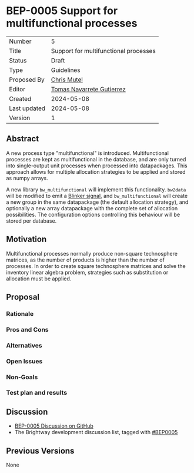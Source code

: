 # BEP-0005 Support for multifunctional processes

| | |
| - | - |
| Number | 5 |
| Title | Support for multifunctional processes |
| Status | Draft |
| Type | Guidelines |
| Proposed By | [Chris Mutel](mailto:cmutel@gmail.com) |
| Editor | [Tomas Navarrete Gutierrez](mailto:tomas.navarrete@list.lu) |
| Created | 2024-05-08 |
| Last updated | 2024-05-08 |
| Version | 1 |

## Abstract

A new process type "multifunctional" is introduced. Multifunctional processes are kept as multifunctional in the database, and are only turned into single-output unit processes when processed into datapackages. This approach allows for multiple allocation strategies to be applied and stored as numpy arrays.

A new library `bw_multifunctional` will implement this functionality. `bw2data` will be modified to emit a [Blinker signal](https://blinker.readthedocs.io/en/stable/), and `bw_multifunctional` will create a new group  in the same datapackage (the default allocation strategy), and optionally a new array datapackage with the complete set of allocation possibilities. The configuration options controlling this behaviour will be stored per database.

## Motivation

Multifunctional processes normally produce non-square technosphere matrices, as the number of products is higher than the number of processes. In order to create square technosphere matrices and solve the inventory linear algebra problem, strategies such as substitution or allocation must be applied.

## Proposal

### Rationale

### Pros and Cons

### Alternatives

### Open Issues

### Non-Goals

### Test plan and results

## Discussion

* [BEP-0005 Discussion on GitHub](https://github.com/brightway-lca/enhancement-proposals/discussions/foo)
* The Brightway development discussion list, tagged with [#BEP0005](example.com)

## Previous Versions

None
